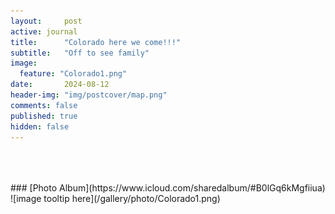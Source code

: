 ```yaml
---
layout:     post
active: journal
title:      "Colorado here we come!!!"
subtitle:   "Off to see family"
image:
  feature: "Colorado1.png"
date:       2024-08-12
header-img: "img/postcover/map.png"
comments: false
published: true
hidden: false
---
```


<br>
<br>
<br>
### [Photo Album](https://www.icloud.com/sharedalbum/#B0lGq6kMgfiiua)
![image tooltip here](/gallery/photo/Colorado1.png)
